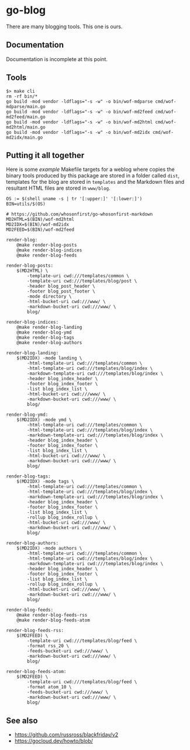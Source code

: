 # go-blog

There are many blogging tools. This one is ours.

## Documentation

Documentation is incomplete at this point.

## Tools

```
$> make cli
rm -rf bin/*
go build -mod vendor -ldflags="-s -w" -o bin/wof-mdparse cmd/wof-mdparse/main.go
go build -mod vendor -ldflags="-s -w" -o bin/wof-md2feed cmd/wof-md2feed/main.go	
go build -mod vendor -ldflags="-s -w" -o bin/wof-md2html cmd/wof-md2html/main.go
go build -mod vendor -ldflags="-s -w" -o bin/wof-md2idx cmd/wof-md2idx/main.go
```

## Putting it all together

Here is some _example_ Makefile targets for a weblog where copies the binary tools produced by this package are stored in a folder called `dist`, templates for the blog are stored in `templates` and the Markdown files and resultant HTML files are stored in `www/blog`.

```
OS := $(shell uname -s | tr '[:upper:]' '[:lower:]')
BIN=utils/$(OS)

# https://github.com/whosonfirst/go-whosonfirst-markdown
MD2HTML=$(BIN)/wof-md2html
MD2IDX=$(BIN)/wof-md2idx
MD2FEED=$(BIN)/wof-md2feed

render-blog:
	@make render-blog-posts
	@make render-blog-indices
	@make render-blog-feeds

render-blog-posts:
	$(MD2HTML) \
		-template-uri cwd:///templates/common \
		-template-uri cwd:///templates/blog/post \
		-header blog_post_header \
		-footer blog_post_footer \
		-mode directory \
		-html-bucket-uri cwd:///www/ \
		-markdown-bucket-uri cwd:///www/ \
		blog/

render-blog-indices:
	@make render-blog-landing
	@make render-blog-ymd
	@make render-blog-tags
	@make render-blog-authors

render-blog-landing:
	$(MD2IDX) -mode landing \
		-html-template-uri cwd:///templates/common \
		-html-template-uri cwd:///templates/blog/index \
		-markdown-template-uri cwd:///templates/blog/index \
		-header blog_index_header \
		-footer blog_index_footer \
		-list blog_index_list \
		-html-bucket-uri cwd:///www/ \
		-markdown-bucket-uri cwd:///www/ \
		blog/

render-blog-ymd:
	$(MD2IDX) -mode ymd \
		-html-template-uri cwd:///templates/common \
		-html-template-uri cwd:///templates/blog/index \
		-markdown-template-uri cwd:///templates/blog/index \
		-header blog_index_header \
		-footer blog_index_footer \
		-list blog_index_list \
		-html-bucket-uri cwd:///www/ \
		-markdown-bucket-uri cwd:///www/ \
		blog/

render-blog-tags:
	$(MD2IDX) -mode tags \
		-html-template-uri cwd:///templates/common \
		-html-template-uri cwd:///templates/blog/index \
		-markdown-template-uri cwd:///templates/blog/index \
		-header blog_index_header \
		-footer blog_index_footer \
		-list blog_index_list \
		-rollup blog_index_rollup \
		-html-bucket-uri cwd:///www/ \
		-markdown-bucket-uri cwd:///www/ \
		blog/

render-blog-authors:
	$(MD2IDX) -mode authors \
		-html-template-uri cwd:///templates/common \
		-html-template-uri cwd:///templates/blog/index \
		-markdown-template-uri cwd:///templates/blog/index \
		-header blog_index_header \
		-footer blog_index_footer \
		-list blog_index_list \
		-rollup blog_index_rollup \
		-html-bucket-uri cwd:///www/ \
		-markdown-bucket-uri cwd:///www/ \
		blog/

render-blog-feeds:
	@make render-blog-feeds-rss
	@make render-blog-feeds-atom

render-blog-feeds-rss:
	$(MD2FEED) \
		-template-uri cwd:///templates/blog/feed \
		-format rss_20 \
		-feeds-bucket-uri cwd:///www/ \
		-markdown-bucket-uri cwd:///www/ \
		blog/

render-blog-feeds-atom:
	$(MD2FEED) \
		-template-uri cwd:///templates/blog/feed \
		-format atom_10 \
		-feeds-bucket-uri cwd:///www/ \
		-markdown-bucket-uri cwd:///www/ \
		blog/
```

## See also

* https://github.com/russross/blackfriday/v2
* https://gocloud.dev/howto/blob/